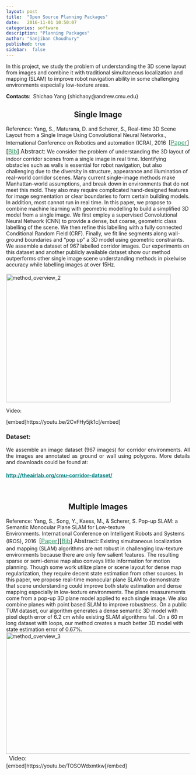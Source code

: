 ```yaml
---
layout: post
title:  "Open Source Planning Packages"
date:   2016-11-01 10:50:07
categories: software
description: "Planning Packages"
author: "Sanjiban Choudhury"
published: true
sidebar:  false
---
```


<div>
<p class="overview" style="text-align: left;">In this project, we study the problem of understanding the 3D scene layout from images and combine it with traditional simultaneous localization and mapping (SLAM) to improve robot navigation ability in some challenging environments especially low-texture areas.</p> <div class="single-info"> <p class="overview"><strong>Contacts</strong>:  Shichao Yang {shichaoy@andrew.cmu.edu}</p> </div> <h2 class="overview" style="text-align: center;"><strong>Single Image</strong></h2> Reference: Yang, S., Maturana, D. and Scherer, S., Real-time 3D Scene Layout from a Single Image Using Convolutional Neural Networks., International Conference on Robotics and automation (ICRA), 2016 <strong> </strong><span style="font-size: 16px; line-height: 1.5;">[<span style="color: #339966;"><a style="color: #339966;" href="http://www.frc.ri.cmu.edu/~syang/Publications/icra_2016.pdf">Paper</a></span>][<span style="color: #339966;"><a style="color: #339966;" href="http://www.frc.ri.cmu.edu/~syang/Publications/pop_icra_16.bib">Bib</a></span>]</span> <span style="font-size: 16px; line-height: 1.5;">Abstract:</span> We consider the problem of understanding the 3D layout of indoor corridor scenes from a single image in real time. Identifying obstacles such as walls is essential for robot navigation, but also challenging due to the diversity in structure, appearance and illumination of real-world corridor scenes. Many current single-image methods make Manhattan-world assumptions, and break down in environments that do not meet this mold. They also may require complicated hand-designed features for image segmentation or clear boundaries to form certain building models. In addition, most cannot run in real time. In this paper, we propose to combine machine learning with geometric modelling to build a simplified 3D model from a single image. We first employ a supervised Convolutional Neural Network (CNN) to provide a dense, but coarse, geometric class labelling of the scene. We then refine this labelling with a fully connected Conditional Random Field (CRF). Finally, we fit line segments along wall-ground boundaries and <q>pop up</q> a 3D model using geometric constraints. We assemble a dataset of 967 labelled corridor images. Our experiments on this dataset and another publicly available dataset show our method outperforms other single image scene understanding methods in pixelwise accuracy while labelling images at over 15Hz.                                                                                                 <a href="http://theairlab.org/wp-content/uploads/2016/08/method_overview_2.png"><img class="wp-image-3999 aligncenter" src="http://theairlab.org/wp-content/uploads/2016/08/method_overview_2-300x233.png" alt="method_overview_2" width="451" height="351" /></a> <p class="single-info">Video:</p> [embed]https://youtu.be/2CvFHy5jk1c[/embed] <h3>Dataset:</h3> <p align="justify">We assemble an image dataset (967 images) for corridor environments. All the images are annotated as ground or wall using polygons. More details and downloads could be found at:</p> <h4><strong><span style="color: #008080;"><a style="color: #008080;" href="http://theairlab.org/cmu-corridor-dataset/">http://theairlab.org/cmu-corridor-dataset/</a></span></strong></h4> &nbsp; <h2 class="overview" style="text-align: center;"><strong>Multiple Images</strong></h2> Reference: Yang, S., Song, Y., Kaess, M., &amp; Scherer, S. Pop-up SLAM: a Semantic Monocular Plane SLAM for Low-texture Environments. International Conference on Intelligent Robots and Systems (IROS), 2016  <span style="font-size: 16px; line-height: 1.5;">[<span style="color: #339966;"><a style="color: #339966;" href="http://www.frc.ri.cmu.edu/~syang/Publications/iros_2016.pdf">Paper</a></span>][<span style="color: #339966;"><a style="color: #339966;" href="http://www.frc.ri.cmu.edu/~syang/Publications/pop_iros_16.bib">Bib</a></span>]</span> <span style="font-size: 16px; line-height: 1.5;">Abstract:</span> Existing simultaneous localization and mapping (SLAM) algorithms are not robust in challenging low-texture environments because there are only few salient features. The resulting sparse or semi-dense map also conveys little information for motion planning. Though some work utilize plane or scene layout for dense map regularization, they require decent state estimation from other sources. In this paper, we propose real-time monocular plane SLAM to demonstrate that scene understanding could improve both state estimation and dense mapping especially in low-texture environments. The plane measurements come from a pop-up 3D plane model applied to each single image. We also combine planes with point based SLAM to improve robustness. On a public TUM dataset, our algorithm generates a dense semantic 3D model with pixel depth error of 6.2 cm while existing SLAM algorithms fail. On a 60 m long dataset with loops, our method creates a much better 3D model with state estimation error of 0.67%. <a href="http://theairlab.org/wp-content/uploads/2016/08/method_overview_3.png"><img class="wp-image-4055 aligncenter" src="http://theairlab.org/wp-content/uploads/2016/08/method_overview_3-300x169.png" alt="method_overview_3" width="590" height="332" /></a> &nbsp; <span style="font-size: 16px; line-height: 1.5;">Video:</span> <div class="single-info"> [embed]https://youtu.be/TOSOWdxmtkw[/embed] </div> <div class="single-info"></div>
</div>
